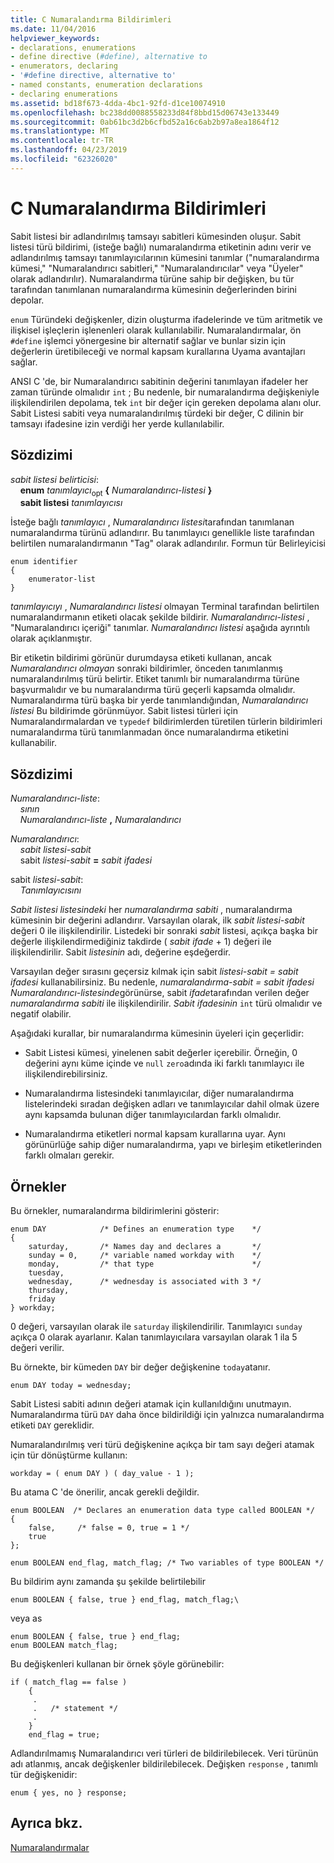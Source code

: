 ```yaml
---
title: C Numaralandırma Bildirimleri
ms.date: 11/04/2016
helpviewer_keywords:
- declarations, enumerations
- define directive (#define), alternative to
- enumerators, declaring
- '#define directive, alternative to'
- named constants, enumeration declarations
- declaring enumerations
ms.assetid: bd18f673-4dda-4bc1-92fd-d1ce10074910
ms.openlocfilehash: bc238dd0088558233d84f8bbd15d06743e133449
ms.sourcegitcommit: 0ab61bc3d2b6cfbd52a16c6ab2b97a8ea1864f12
ms.translationtype: MT
ms.contentlocale: tr-TR
ms.lasthandoff: 04/23/2019
ms.locfileid: "62326020"
---
```

# <a name="c-enumeration-declarations"></a>C Numaralandırma Bildirimleri

Sabit listesi bir adlandırılmış tamsayı sabitleri kümesinden oluşur. Sabit listesi türü bildirimi, (isteğe bağlı) numaralandırma etiketinin adını verir ve adlandırılmış tamsayı tanımlayıcılarının kümesini tanımlar ("numaralandırma kümesi," "Numaralandırıcı sabitleri," "Numaralandırıcılar" veya "Üyeler" olarak adlandırılır). Numaralandırma türüne sahip bir değişken, bu tür tarafından tanımlanan numaralandırma kümesinin değerlerinden birini depolar.

`enum` Türündeki değişkenler, dizin oluşturma ifadelerinde ve tüm aritmetik ve ilişkisel işleçlerin işlenenleri olarak kullanılabilir. Numaralandırmalar, ön `#define` işlemci yönergesine bir alternatif sağlar ve bunlar sizin için değerlerin üretibileceği ve normal kapsam kurallarına Uyama avantajları sağlar.

ANSI C 'de, bir Numaralandırıcı sabitinin değerini tanımlayan ifadeler her zaman türünde olmalıdır `int` ; Bu nedenle, bir numaralandırma değişkeniyle ilişkilendirilen depolama, tek `int` bir değer için gereken depolama alanı olur. Sabit Listesi sabiti veya numaralandırılmış türdeki bir değer, C dilinin bir tamsayı ifadesine izin verdiği her yerde kullanılabilir.

## <a name="syntax"></a>Sözdizimi

*sabit listesi belirticisi*:<br/>
&nbsp;&nbsp;&nbsp;&nbsp;**enum** *tanımlayıcı*<sub>opt</sub> **{** *Numaralandırıcı-listesi* **}**<br/>
&nbsp;&nbsp;&nbsp;&nbsp;**sabit listesi** *tanımlayıcısı*

İsteğe bağlı *tanımlayıcı* , *Numaralandırıcı listesi*tarafından tanımlanan numaralandırma türünü adlandırır. Bu tanımlayıcı genellikle liste tarafından belirtilen numaralandırmanın "Tag" olarak adlandırılır. Formun tür Belirleyicisi

```
enum identifier
{
    enumerator-list
}
```

*tanımlayıcıyı* , *Numaralandırıcı listesi* olmayan Terminal tarafından belirtilen numaralandırmanın etiketi olacak şekilde bildirir. *Numaralandırıcı-listesi* , "Numaralandırıcı içeriği" tanımlar. *Numaralandırıcı listesi* aşağıda ayrıntılı olarak açıklanmıştır.

Bir etiketin bildirimi görünür durumdaysa etiketi kullanan, ancak *Numaralandırıcı olmayan* sonraki bildirimler, önceden tanımlanmış numaralandırılmış türü belirtir. Etiket tanımlı bir numaralandırma türüne başvurmalıdır ve bu numaralandırma türü geçerli kapsamda olmalıdır. Numaralandırma türü başka bir yerde tanımlandığından, *Numaralandırıcı listesi* Bu bildirimde görünmüyor. Sabit listesi türleri için Numaralandırmalardan ve `typedef` bildirimlerden türetilen türlerin bildirimleri numaralandırma türü tanımlanmadan önce numaralandırma etiketini kullanabilir.

## <a name="syntax"></a>Sözdizimi

*Numaralandırıcı-liste*:<br/>
&nbsp;&nbsp;&nbsp;&nbsp;*sının*<br/>
&nbsp;&nbsp;&nbsp;&nbsp;*Numaralandırıcı-liste* **,** *Numaralandırıcı*

*Numaralandırıcı*:<br/>
&nbsp;&nbsp;&nbsp;&nbsp;*sabit listesi-sabit*<br/>
&nbsp;&nbsp;&nbsp;&nbsp;sabit *listesi-sabit* **=** *sabit ifadesi*

sabit *listesi-sabit*:<br/>
&nbsp;&nbsp;&nbsp;&nbsp;*Tanımlayıcısını*

*Sabit listesi listesindeki* her *numaralandırma sabiti* , numaralandırma kümesinin bir değerini adlandırır. Varsayılan olarak, ilk *sabit listesi-sabit* değeri 0 ile ilişkilendirilir. Listedeki bir sonraki *sabit* listesi, açıkça başka bir değerle ilişkilendirmediğiniz takdirde ( *sabit ifade* + 1) değeri ile ilişkilendirilir. Sabit *listesinin* adı, değerine eşdeğerdir.

Varsayılan değer sırasını geçersiz kılmak için sabit *listesi-sabit = sabit ifadesi* kullanabilirsiniz. Bu nedenle, *numaralandırma-sabit = sabit ifadesi* *Numaralandırıcı-listesinde*görünürse, sabit *ifade*tarafından verilen değer *numaralandırma sabiti* ile ilişkilendirilir. *Sabit ifadesinin* `int` türü olmalıdır ve negatif olabilir.

Aşağıdaki kurallar, bir numaralandırma kümesinin üyeleri için geçerlidir:

- Sabit Listesi kümesi, yinelenen sabit değerler içerebilir. Örneğin, 0 değerini aynı küme içinde ve `null` `zero`adında iki farklı tanımlayıcı ile ilişkilendirebilirsiniz.

- Numaralandırma listesindeki tanımlayıcılar, diğer numaralandırma listelerindeki sıradan değişken adları ve tanımlayıcılar dahil olmak üzere aynı kapsamda bulunan diğer tanımlayıcılardan farklı olmalıdır.

- Numaralandırma etiketleri normal kapsam kurallarına uyar. Aynı görünürlüğe sahip diğer numaralandırma, yapı ve birleşim etiketlerinden farklı olmaları gerekir.

## <a name="examples"></a>Örnekler

Bu örnekler, numaralandırma bildirimlerini gösterir:

```
enum DAY            /* Defines an enumeration type    */
{
    saturday,       /* Names day and declares a       */
    sunday = 0,     /* variable named workday with    */
    monday,         /* that type                      */
    tuesday,
    wednesday,      /* wednesday is associated with 3 */
    thursday,
    friday
} workday;
```

0 değeri, varsayılan olarak ile `saturday` ilişkilendirilir. Tanımlayıcı `sunday` açıkça 0 olarak ayarlanır. Kalan tanımlayıcılara varsayılan olarak 1 ila 5 değeri verilir.

Bu örnekte, bir kümeden `DAY` bir değer değişkenine `today`atanır.

```
enum DAY today = wednesday;
```

Sabit Listesi sabiti adının değeri atamak için kullanıldığını unutmayın. Numaralandırma türü `DAY` daha önce bildirildiği için yalnızca numaralandırma etiketi `DAY` gereklidir.

Numaralandırılmış veri türü değişkenine açıkça bir tam sayı değeri atamak için tür dönüştürme kullanın:

```
workday = ( enum DAY ) ( day_value - 1 );
```

Bu atama C 'de önerilir, ancak gerekli değildir.

```
enum BOOLEAN  /* Declares an enumeration data type called BOOLEAN */
{
    false,     /* false = 0, true = 1 */
    true
};

enum BOOLEAN end_flag, match_flag; /* Two variables of type BOOLEAN */
```

Bu bildirim aynı zamanda şu şekilde belirtilebilir

```
enum BOOLEAN { false, true } end_flag, match_flag;\
```

veya as

```
enum BOOLEAN { false, true } end_flag;
enum BOOLEAN match_flag;
```

Bu değişkenleri kullanan bir örnek şöyle görünebilir:

```
if ( match_flag == false )
    {
     .
     .   /* statement */
     .
    }
    end_flag = true;
```

Adlandırılmamış Numaralandırıcı veri türleri de bildirilebilecek. Veri türünün adı atlanmış, ancak değişkenler bildirilebilecek. Değişken `response` , tanımlı tür değişkenidir:

```
enum { yes, no } response;
```

## <a name="see-also"></a>Ayrıca bkz.

[Numaralandırmalar](../cpp/enumerations-cpp.md)
